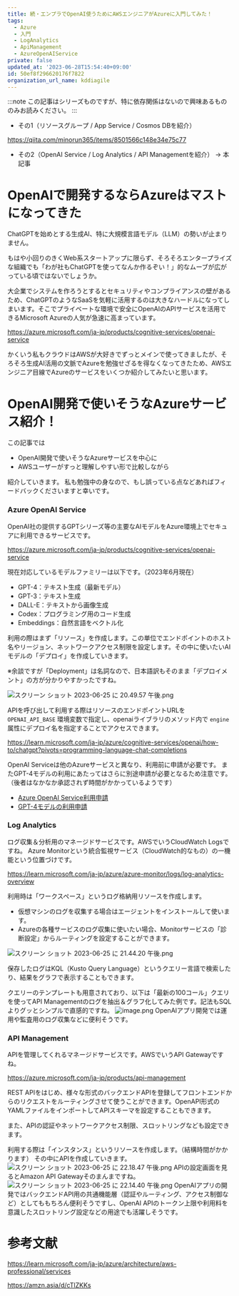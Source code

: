 ```yaml
---
title: 続・エンプラでOpenAI使うためにAWSエンジニアがAzureに入門してみた！
tags:
  - Azure
  - 入門
  - LogAnalytics
  - ApiManagement
  - AzureOpenAIService
private: false
updated_at: '2023-06-28T15:54:40+09:00'
id: 50ef8f296620176f7822
organization_url_name: kddiagile
---
```

:::note
この記事はシリーズものですが、特に依存関係はないので興味あるもののみお読みください。
:::

- その1（リソースグループ / App Service / Cosmos DBを紹介）

https://qiita.com/minorun365/items/8501566c148e34e75c77

- その2（OpenAI Service / Log Analytics / API Managementを紹介） → 本記事



# OpenAIで開発するならAzureはマストになってきた

ChatGPTを始めとする生成AI、特に大規模言語モデル（LLM）の勢いが止まりません。

もはや小回りのきくWeb系スタートアップに限らず、そろそろエンタープライズな組織でも「わが社もChatGPTを使ってなんか作るぞい！」的なムーブが広がっている頃ではないでしょうか。

大企業でシステムを作ろうとするとセキュリティやコンプライアンスの壁があるため、ChatGPTのようなSaaSを気軽に活用するのは大きなハードルになってしまいます。そこでプライベートな環境で安全にOpenAIのAPIサービスを活用できるMicrosoft Azureの人気が急速に高まっています。

https://azure.microsoft.com/ja-jp/products/cognitive-services/openai-service

かくいう私もクラウドはAWSが大好きでずっとメインで使ってきましたが、そろそろ生成AI活用の文脈でAzureを勉強せざるを得なくなってきたため、AWSエンジニア目線でAzureのサービスをいくつか紹介してみたいと思います。



# OpenAI開発で使いそうなAzureサービス紹介！

この記事では

- OpenAI開発で使いそうなAzureサービスを中心に
- AWSユーザーがすっと理解しやすい形で比較しながら

紹介していきます。
私も勉強中の身なので、もし誤っている点などあればフィードバックくださいますと幸いです。



### Azure OpenAI Service

OpenAI社の提供するGPTシリーズ等の主要なAIモデルをAzure環境上でセキュアに利用できるサービスです。

https://azure.microsoft.com/ja-jp/products/cognitive-services/openai-service

現在対応しているモデルファミリーは以下です。（2023年6月現在）

- GPT-4：テキスト生成（最新モデル）
- GPT-3：テキスト生成
- DALL-E：テキストから画像生成
- Codex：プログラミング用のコード生成
- Embeddings：自然言語をベクトル化

利用の際はまず「リソース」を作成します。この単位でエンドポイントのホスト名やリージョン、ネットワークアクセス制限を設定します。その中に使いたいAIモデルの「デプロイ」を作成していきます。

※余談ですが「Deployment」は名詞なので、日本語訳もそのまま「デプロイメント」の方が分かりやすかったですね。

![スクリーン ショット 2023-06-25 に 20.49.57 午後.png](https://qiita-image-store.s3.ap-northeast-1.amazonaws.com/0/1633856/eae2961a-0f9e-2cac-31e1-68a2a2420700.png)

APIを呼び出して利用する際はリソースのエンドポイントURLを `OPENAI_API_BASE` 環境変数で指定し、openaiライブラリのメソッド内で `engine` 属性にデプロイ名を指定することでアクセスできます。

https://learn.microsoft.com/ja-jp/azure/cognitive-services/openai/how-to/chatgpt?pivots=programming-language-chat-completions

OpenAI Serviceは他のAzureサービスと異なり、利用前に申請が必要です。
またGPT-4モデルの利用にあたってはさらに別途申請が必要となるため注意です。（後者はなかなか承認されず時間がかかっているようです）

- [Azure OpenAI Service利用申請](https://customervoice.microsoft.com/Pages/ResponsePage.aspx?id=v4j5cvGGr0GRqy180BHbR7en2Ais5pxKtso_Pz4b1_xUOFA5Qk1UWDRBMjg0WFhPMkIzTzhKQ1dWNyQlQCN0PWcu)
- [GPT-4モデルの利用申請](https://customervoice.microsoft.com/Pages/ResponsePage.aspx?id=v4j5cvGGr0GRqy180BHbR7en2Ais5pxKtso_Pz4b1_xURjE4QlhVUERGQ1NXOTlNT0w1NldTWjJCMSQlQCN0PWcu)



### Log Analytics

ログ収集＆分析用のマネージドサービスです。AWSでいうCloudWatch Logsですね。
Azure Monitorという統合監視サービス（CloudWatch的なもの）の一機能という位置づけです。

https://learn.microsoft.com/ja-jp/azure/azure-monitor/logs/log-analytics-overview

利用時は「ワークスペース」というログ格納用リソースを作成します。

- 仮想マシンのログを収集する場合はエージェントをインストールして使います。
- Azureの各種サービスのログ収集に使いたい場合、Monitorサービスの「診断設定」からルーティングを設定することができます。

![スクリーン ショット 2023-06-25 に 21.44.20 午後.png](https://qiita-image-store.s3.ap-northeast-1.amazonaws.com/0/1633856/35bc1586-7a41-3e31-f804-80f557f27b8a.png)

保存したログはKQL（Kusto Query Language）というクエリー言語で検索したり、結果をグラフで表示することもできます。

クエリーのテンプレートも用意されており、以下は「最新の100コール」クエリを使ってAPI Managementのログを抽出＆グラフ化してみた例です。記法もSQLよりグッとシンプルで直感的ですね。
![image.png](https://qiita-image-store.s3.ap-northeast-1.amazonaws.com/0/1633856/4d7b6485-ccea-a8ca-6109-28d4bb8b06be.png)
OpenAIアプリ開発では運用や監査用のログ収集などに便利そうです。



### API Management

APIを管理してくれるマネージドサービスです。AWSでいうAPI Gatewayですね。

https://azure.microsoft.com/ja-jp/products/api-management

REST APIをはじめ、様々な形式のバックエンドAPIを登録してフロントエンドからのリクエストをルーティングさせて使うことができます。OpenAPI形式のYAMLファイルをインポートしてAPIスキーマを設定することもできます。

また、APIの認証やネットワークアクセス制限、スロットリングなども設定できます。

利用する際は「インスタンス」というリソースを作成します。（結構時間がかかります）
その中にAPIを作成していきます。
![スクリーン ショット 2023-06-25 に 22.18.47 午後.png](https://qiita-image-store.s3.ap-northeast-1.amazonaws.com/0/1633856/601c75b5-57ca-a613-2120-54330459c594.png)
APIの設定画面を見るとAmazon API Gatewayそのまんまですね。
![スクリーン ショット 2023-06-25 に 22.14.40 午後.png](https://qiita-image-store.s3.ap-northeast-1.amazonaws.com/0/1633856/df447099-b5e7-f788-6964-5da370c541f4.png)
OpenAIアプリの開発ではバックエンドAPI用の共通機能層（認証やルーティング、アクセス制御など）としてももちろん便利そうですし、OpenAI APIのトークン上限や利用料を意識したスロットリング設定などの用途でも活躍しそうです。



# 参考文献

https://learn.microsoft.com/ja-jp/azure/architecture/aws-professional/services

https://amzn.asia/d/cTlZKKs

